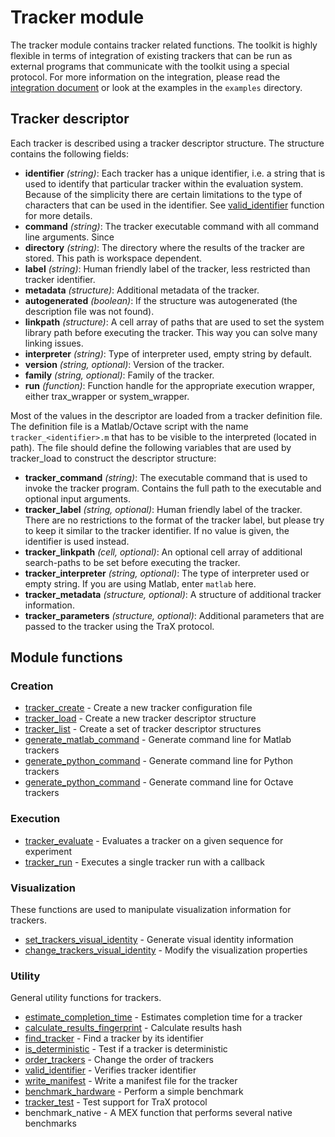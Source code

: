 Tracker module
==============

The tracker module contains tracker related functions. The toolkit is highly flexible in
terms of integration of existing trackers that can be run as external programs
that communicate with the toolkit using a special protocol. For more information
on the integration, please read the [integration document](integration.md) or look
at the examples in the `examples` directory.

Tracker descriptor
------------------

Each tracker is described using a tracker descriptor structure. The
structure contains the following fields:

-   **identifier** *(string)*: Each tracker has a unique identifier,
       i.e. a string that is used to identify that particular tracker
       within the evaluation system. Because of the simplicity there
       are certain limitations to the type of characters that can be used in the identifier.
       See [valid_identifier](valid_identifier.m) function for more details.
-   **command** *(string)*: The tracker executable command with all
    command line arguments. Since
-   **directory** *(string)*: The directory where the results of the
    tracker are stored. This path is workspace dependent.
-   **label** *(string)*: Human friendly label of the tracker, less
    restricted than tracker identifier.
-   **metadata** *(structure)*: Additional metadata of the tracker.
-   **autogenerated** *(boolean)*: If the structure was autogenerated
    (the description file was not found).
-   **linkpath** *(structure)*: A cell array of paths that are used to
    set the system library path before executing the tracker. This way
    you can solve many linking issues.
-   **interpreter** *(string)*: Type of interpreter used, empty string
    by default.
-   **version** *(string, optional)*: Version of the tracker.
-   **family** *(string, optional)*: Family of the tracker.
-   **run** *(function)*: Function handle for the appropriate execution
    wrapper, either trax_wrapper or system_wrapper.

Most of the values in the descriptor are loaded from a tracker
definition file. The definition file is a Matlab/Octave script with the
name `tracker_<identifier>.m` that has to be visible to the interpreted
(located in path). The file should define the following variables that
are used by tracker_load to construct the descriptor structure:

-   **tracker_command** *(string)*: The executable command that is used to invoke the tracker program. Contains the full path to the executable and optional input arguments.
-   **tracker_label** *(string, optional)*: Human friendly label of the
    tracker. There are no restrictions to the format of the tracker label, but please try to keep it similar to the tracker identifier. If no value is given, the identifier is used instead.
-   **tracker_linkpath** *(cell, optional)*: An optional cell array of additional search-paths to be set before executing the tracker.
-   **tracker_interpreter** *(string, optional)*: The type of interpreter used or empty string. If you are using Matlab, enter `matlab` here.
-   **tracker_metadata** *(structure, optional)*: A structure of additional tracker information.
-   **tracker_parameters** *(structure, optional)*: Additional parameters that are passed to the tracker using the TraX protocol.

Module functions
----------------

### Creation

-   [tracker_create](tracker_create.m) - Create a new tracker configuration file
-   [tracker_load](tracker_load.m) - Create a new tracker descriptor structure
-   [tracker_list](tracker_list.m) - Create a set of tracker descriptor structures
-   [generate_matlab_command](generate_matlab_command.m) - Generate command line for Matlab trackers
-   [generate_python_command](generate_python_command.m) - Generate command line for Python trackers
-   [generate_python_command](generate_octave_command.m) - Generate command line for Octave trackers

### Execution

-   [tracker_evaluate](tracker_evaluate.m) - Evaluates a tracker on a given sequence for experiment
-   [tracker_run](tracker_run.m) - Executes a single tracker run with a callback

### Visualization

These functions are used to manipulate visualization information for trackers.

-   [set_trackers_visual_identity](set_trackers_visual_identity.m) - Generate visual identity information
-   [change_trackers_visual_identity](change_trackers_visual_identity.m) - Modify the visualization properties

### Utility

General utility functions for trackers.

-   [estimate_completion_time](estimate_completion_time.m) - Estimates completion time for a tracker
-   [calculate_results_fingerprint](calculate_results_fingerprint.m) - Calculate results hash
-   [find_tracker](find_tracker.m) - Find a tracker by its identifier
-   [is_deterministic](is_deterministic.m) - Test if a tracker is deterministic
-   [order_trackers](order_trackers.m) - Change the order of trackers
-   [valid_identifier](valid_identifier.m) - Verifies tracker identifier
-   [write_manifest](write_manifest.m) - Write a manifest file for the tracker
-   [benchmark_hardware](benchmark_hardware.m) - Perform a simple benchmark
-   [tracker_test](tracker_test.m) - Test support for TraX protocol
-   benchmark_native - A MEX function that performs several native benchmarks


